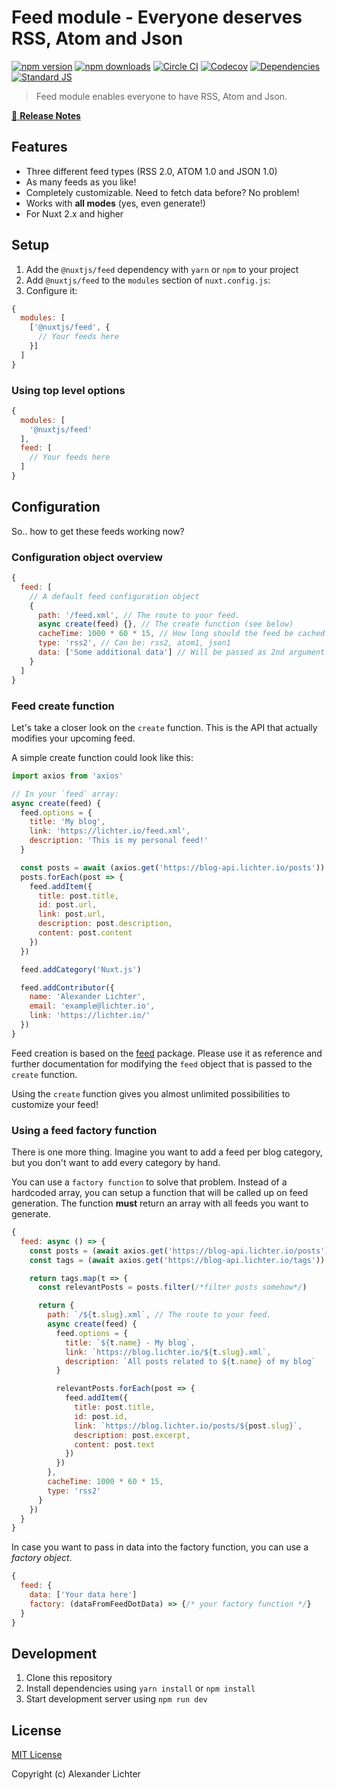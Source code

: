 # Feed module - Everyone deserves RSS, Atom and Json

[![npm version][npm-version-src]][npm-version-href]
[![npm downloads][npm-downloads-src]][npm-downloads-href]
[![Circle CI][circle-ci-src]][circle-ci-href]
[![Codecov][codecov-src]][codecov-href]
[![Dependencies][david-dm-src]][david-dm-href]
[![Standard JS][standard-js-src]][standard-js-href]

> Feed module enables everyone to have RSS, Atom and Json.

[📖 **Release Notes**](./CHANGELOG.md)

## Features

- Three different feed types (RSS 2.0, ATOM 1.0 and JSON 1.0)
- As many feeds as you like!
- Completely customizable. Need to fetch data before? No problem!
- Works with **all modes** (yes, even generate!)
- For Nuxt 2.x and higher

## Setup

1. Add the `@nuxtjs/feed` dependency with `yarn` or `npm` to your project
2. Add `@nuxtjs/feed` to the `modules` section of `nuxt.config.js`:
3. Configure it:

```js
{
  modules: [
    ['@nuxtjs/feed', {
      // Your feeds here
    }]
  ]
}
```

### Using top level options

```js
{
  modules: [
    '@nuxtjs/feed'
  ],
  feed: [
    // Your feeds here
  ]
}
```

## Configuration

So.. how to get these feeds working now?

### Configuration object overview

```js
{
  feed: [
    // A default feed configuration object
    {
      path: '/feed.xml', // The route to your feed.
      async create(feed) {}, // The create function (see below)
      cacheTime: 1000 * 60 * 15, // How long should the feed be cached
      type: 'rss2', // Can be: rss2, atom1, json1
      data: ['Some additional data'] // Will be passed as 2nd argument to `create` function
    }
  ]
}
```

### Feed create function

Let's take a closer look on the `create` function. This is the API that 
actually modifies your upcoming feed.

A simple create function could look like this:

```js
import axios from 'axios'

// In your `feed` array:
async create(feed) {
  feed.options = {
    title: 'My blog',
    link: 'https://lichter.io/feed.xml',
    description: 'This is my personal feed!'
  }

  const posts = await (axios.get('https://blog-api.lichter.io/posts')).data
  posts.forEach(post => {
    feed.addItem({
      title: post.title,
      id: post.url,
      link: post.url,
      description: post.description,
      content: post.content
    })
  })

  feed.addCategory('Nuxt.js')

  feed.addContributor({
    name: 'Alexander Lichter',
    email: 'example@lichter.io',
    link: 'https://lichter.io/'
  })
}
```

Feed creation is based on the [feed](https://github.com/jpmonette/feed) package.
Please use it as reference and further documentation for modifying the `feed` object
that is passed to the `create` function.

Using the `create` function gives you almost unlimited possibilities to customize your feed!

### Using a feed factory function

There is one more thing. Imagine you want to add a feed per blog category, but you don't want
to add every category by hand.

You can use a `factory function` to solve that problem. Instead of a hardcoded array, you can setup
a function that will be called up on feed generation. The function **must** return an array with all
feeds you want to generate.

```js
{
  feed: async () => {
    const posts = (await axios.get('https://blog-api.lichter.io/posts')).data
    const tags = (await axios.get('https://blog-api.lichter.io/tags')).data

    return tags.map(t => {
      const relevantPosts = posts.filter(/*filter posts somehow*/)

      return {
        path: `/${t.slug}.xml`, // The route to your feed.
        async create(feed) {
          feed.options = {
            title: `${t.name} - My blog`,
            link: `https://blog.lichter.io/${t.slug}.xml`,
            description: `All posts related to ${t.name} of my blog`
          }

          relevantPosts.forEach(post => {
            feed.addItem({
              title: post.title,
              id: post.id,
              link: `https://blog.lichter.io/posts/${post.slug}`,
              description: post.excerpt,
              content: post.text
            })
          })
        },
        cacheTime: 1000 * 60 * 15,
        type: 'rss2'
      }
    })
  }
}
```

In case you want to pass in data into the factory function, you can use a *factory object*.

```js
{
  feed: {
    data: ['Your data here']
    factory: (dataFromFeedDotData) => {/* your factory function */}
  }
}
```

## Development

1. Clone this repository
2. Install dependencies using `yarn install` or `npm install`
3. Start development server using `npm run dev`

## License

[MIT License](./LICENSE)

Copyright (c) Alexander Lichter

<!-- Badges -->
[npm-version-src]: https://img.shields.io/npm/dt/@nuxtjs/feed.svg?style=flat-square
[npm-version-href]: https://npmjs.com/package/@nuxtjs/feed
[npm-downloads-src]: https://img.shields.io/npm/v/@nuxtjs/feed/latest.svg?style=flat-square
[npm-downloads-href]: https://npmjs.com/package/@nuxtjs/feed
[circle-ci-src]: https://img.shields.io/circleci/project/github/nuxt-community/feed-module.svg?style=flat-square
[circle-ci-href]: https://circleci.com/gh/nuxt-community/feed-module
[codecov-src]: https://img.shields.io/codecov/c/github/nuxt-community/feed-module.svg?style=flat-square
[codecov-href]: https://codecov.io/gh/nuxt-community/feed-module
[david-dm-src]: https://david-dm.org/nuxt-community/feed-module/status.svg?style=flat-square
[david-dm-href]: https://david-dm.org/nuxt-community/feed-module
[standard-js-src]: https://img.shields.io/badge/code_style-standard-brightgreen.svg?style=flat-square
[standard-js-href]: https://standardjs.com
